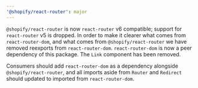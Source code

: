 ```yaml
---
'@shopify/react-router': major
---
```


`@shopify/react-router` is now `react-router` v6 compatible; support for `react-router` v5 is dropped. In order to make it clearer what comes from `react-router-dom`, and what comes from `@shopify/react-router` we have removed reexports from `react-router-dom`. `react-router-dom` is now a peer dependency of this package. The `Link` component has been removed.

Consumers should add `react-router-dom` as a dependency alongside `@shopify/react-router`, and all imports aside from `Router` and `Redirect` should updated to imported from `react-router-dom`.
